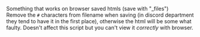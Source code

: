 Something that works on browser saved htmls (save with "_files")  
Remove the `#` characters from filename when saving (in discord department they tend to have it in the first place), otherwise the html will be some what faulty. Doesn't affect this script but you can't view it *correctly* with browser.
